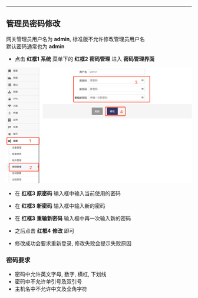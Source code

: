 ***

## 管理员密码修改

网关管理员用户名为 **admin**, 标准版不允许修改管理员用户名    
默认密码通常也为 **admin**   

- 点击 **红框1** **系统** 菜单下的 **红框2** **密码管理** 进入 **密码管理界面**

![avatar](./password_cn.jpg) 

- 在 **红框3** **原密码** 输入框中输入当前使用的密码

- 在 **红框3** **新密码** 输入框中输入新的密码

- 在 **红框3** **重输新密码** 输入框中再一次输入新的密码

- 之后点击 **红框4** **修改** 即可   

- 修改成功会要求重新登录, 修改失败会提示失败原因

### 密码要求

- 密码中允许英文字母, 数字, 横杠, 下划线   
- 密码中不允许单引号及双引号   
- 主机名中不允许中文及全角字符   

